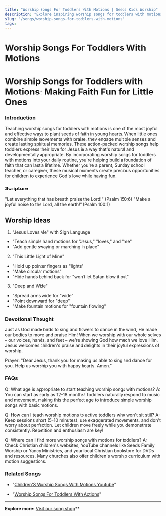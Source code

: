 ```yaml
---
title: "Worship Songs For Toddlers With Motions | Seeds Kids Worship"
description: "Explore inspiring worship songs for toddlers with motions for children's worship and faith development. Biblical music resources for families and ministry."
slug: "/songs/worship-songs-for-toddlers-with-motions"
tags:
---
```


# Worship Songs For Toddlers With Motions

# Worship Songs for Toddlers with Motions: Making Faith Fun for Little Ones

### Introduction
Teaching worship songs for toddlers with motions is one of the most joyful and effective ways to plant seeds of faith in young hearts. When little ones combine simple movements with praise, they engage multiple senses and create lasting spiritual memories. These action-packed worship songs help toddlers express their love for Jesus in a way that's natural and developmentally appropriate. By incorporating worship songs for toddlers with motions into your daily routine, you're helping build a foundation of faith that can last a lifetime. Whether you're a parent, Sunday school teacher, or caregiver, these musical moments create precious opportunities for children to experience God's love while having fun.

### Scripture
"Let everything that has breath praise the Lord!" (Psalm 150:6)
"Make a joyful noise to the Lord, all the earth!" (Psalm 100:1)

## Worship Ideas
1. "Jesus Loves Me" with Sign Language
- "Teach simple hand motions for "Jesus," "loves," and "me"
- "Add gentle swaying or marching in place"

2. "This Little Light of Mine"
- "Hold up pointer fingers as "lights"
- "Make circular motions"
- "Hide hands behind back for "won't let Satan blow it out"

3. "Deep and Wide"
- "Spread arms wide for "wide"
- "Point downward for "deep"
- "Make fountain motions for "fountain flowing"

### Devotional Thought
Just as God made birds to sing and flowers to dance in the wind, He made our bodies to move and praise Him! When we worship with our whole selves – our voices, hands, and feet – we're showing God how much we love Him. Jesus welcomes children's praise and delights in their joyful expressions of worship.

Prayer: "Dear Jesus, thank you for making us able to sing and dance for you. Help us worship you with happy hearts. Amen."

### FAQs

Q: What age is appropriate to start teaching worship songs with motions?
A: You can start as early as 12-18 months! Toddlers naturally respond to music and movement, making this the perfect age to introduce simple worship songs with basic motions.

Q: How can I teach worship motions to active toddlers who won't sit still?
A: Keep sessions short (5-10 minutes), use exaggerated movements, and don't worry about perfection. Let children move freely while you demonstrate consistently. Repetition and enthusiasm are key!

Q: Where can I find more worship songs with motions for toddlers?
A: Check Christian children's websites, YouTube channels like Seeds Family Worship or Yancy Ministries, and your local Christian bookstore for DVDs and resources. Many churches also offer children's worship curriculum with motion suggestions.

### Related Songs

- "[Children'S Worship Songs With Motions Youtube](/songs/children-s-worship-songs-with-motions-youtube/)"

- "[Worship Songs For Toddlers With Actions](/songs/worship-songs-for-toddlers-with-actions/)"

---

**Explore more:** [Visit our song shop](https://seedskidsworship.com/shop)**

<!-- Schema Markup -->
<script type="application/ld+json">
{
  "@context": "https://schema.org",
  "@type": "MusicRecording",
  "name": "Worship Songs For Toddlers With Motions",
  "byArtist": {
    "@type": "MusicGroup",
    "name": "Seeds Kids Worship"
  },
  "isFamilyFriendly": true,
  "url": "https://seedskidsworship.com/songs/worship-songs-for-toddlers-with-motions/"
}
</script>